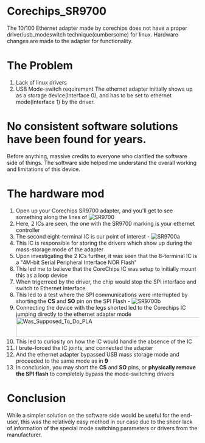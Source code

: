 # Corechips_SR9700
The 10/100 Ethernet adapter made by corechips does not have a proper driver/usb_modeswitch technique(cumbersome) for linux. Hardware changes are made to the adapter for functionality.

# The Problem
1. Lack of linux drivers
2. USB Mode-switch requirement
The ethernet adapter initially shows up as a storage device(Interface 0), and has to be set to ethernet mode(Interface 1) by the driver.

# No consistent software solutions have been found for years.
Before anything, massive credits to everyone who clarified the software side of things. The software side helped me understand the overall working and limitations of this device.

# The hardware mod
1. Open up your Corechips SR9700 adapter, and you'll get to see something along the lines of ![SR9700](https://github.com/user-attachments/assets/04af63a3-9e4a-4b9c-aa8a-441f3ef09573)
2. Here, 2 ICs are seen, the one with the SR9700 marking is your ethernet controller
3. The second eight-terminal IC is our point of interest - ![SR9700a](https://github.com/user-attachments/assets/56c513f1-faec-4683-846b-ae537f061764)
4. This IC is responsible for storing the drivers which show up during the mass-storage mode of the adapter
5. Upon investigating the 2 ICs further, it was seen that the 8-terminal IC is a "4M-bit Serial Peripheral Interface NOR Flash"
6. This led me to believe that the CoreChips IC was setup to initially mount this as a loop device
7. When trigerreed by the driver, the chip would stop the SPI interface and switch to Ethernet Interface
8. This led to a test where the SPI communications were interrupted by shorting the **CS** and **SO** pin on the SPI Flash - ![SR9700b](https://github.com/user-attachments/assets/d5f0dceb-a02f-4767-b0b9-19dc069135ad)
9. Connecting the device with the legs shorted led to the Corechips IC jumping directly to the ethernet adapter mode <img width="612" height="52" alt="Was_Supposed_To_Do_PLA" src="https://github.com/user-attachments/assets/f51b0d05-d58d-4316-adb2-39e8eac62d77" />
10. This led to curiosity on how the IC would handle the absence of the IC
11. I brute-forced the IC joints, and connected the adapter
12. And the ethernet adapter bypassed USB mass storage mode and proceeded to the same mode as in **9**
13. In conclusion, you may short the **CS** and **SO** pins, or **physically remove the SPI flash** to completely bypass the mode-switching drivers

# Conclusion
While a simpler solution on the software side would be useful for the end-user, this was the relatively easy method in our case due to the sheer lack of information of the special mode switching parameters or drivers from the manufacturer.
